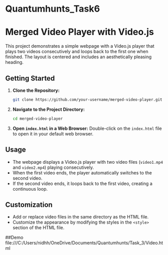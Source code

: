 # Quantumhunts_Task6

# Merged Video Player with Video.js

This project demonstrates a simple webpage with a Video.js player that plays two videos consecutively and loops back to the first one when finished. The layout is centered and includes an aesthetically pleasing heading.

## Getting Started

1. **Clone the Repository:**
   ```bash
   git clone https://github.com/your-username/merged-video-player.git
   ```

2. **Navigate to the Project Directory:**
   ```bash
   cd merged-video-player
   ```

3. **Open `index.html` in a Web Browser:**
   Double-click on the `index.html` file to open it in your default web browser.

## Usage

- The webpage displays a Video.js player with two video files (`video1.mp4` and `video2.mp4`) playing consecutively.
- When the first video ends, the player automatically switches to the second video.
- If the second video ends, it loops back to the first video, creating a continuous loop.

## Customization

- Add or replace video files in the same directory as the HTML file.
- Customize the appearance by modifying the styles in the `<style>` section of the HTML file.

##Demo
file:///C:/Users/nidhh/OneDrive/Documents/Quantumhunts/Task_3/Video.html

